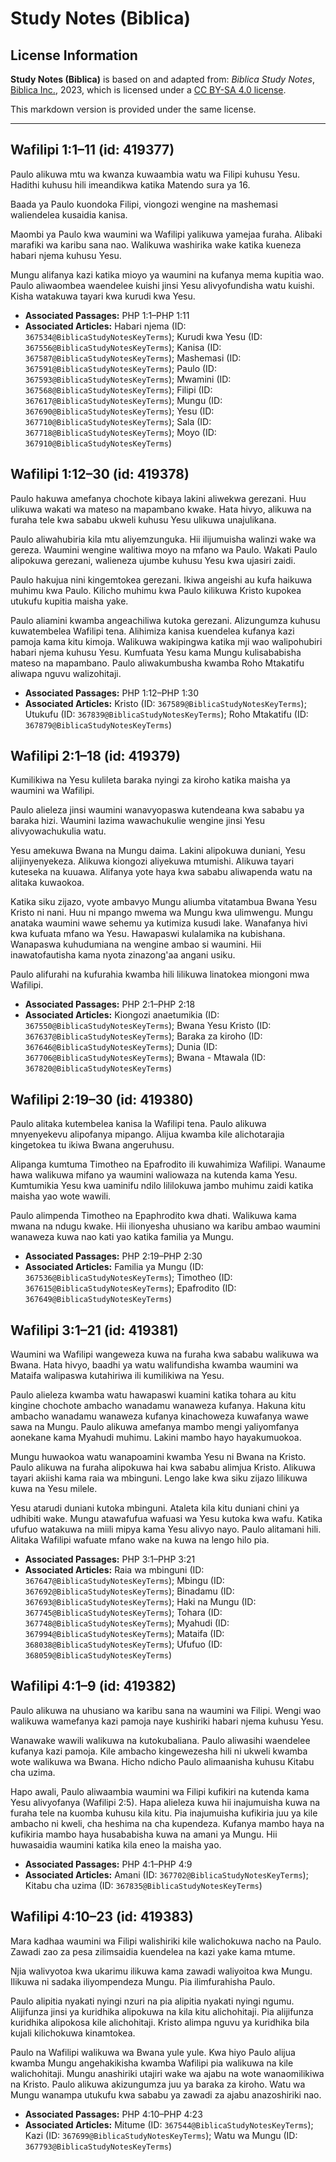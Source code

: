 # Study Notes (Biblica)

## License Information

**Study Notes (Biblica)** is based on and adapted from: _Biblica Study Notes_, [Biblica Inc.](https://www.biblica.com/), 2023, which is licensed under a [CC BY-SA 4.0 license](https://creativecommons.org/licenses/by-sa/4.0/legalcode.en).

This markdown version is provided under the same license.



--------------------------------

## Wafilipi 1:1–11 (id: 419377)

Paulo alikuwa mtu wa kwanza kuwaambia watu wa Filipi kuhusu Yesu. Hadithi kuhusu hili imeandikwa katika Matendo sura ya 16\.

Baada ya Paulo kuondoka Filipi, viongozi wengine na mashemasi waliendelea kusaidia kanisa.

Maombi ya Paulo kwa waumini wa Wafilipi yalikuwa yamejaa furaha. Alibaki marafiki wa karibu sana nao. Walikuwa washirika wake katika kueneza habari njema kuhusu Yesu.

Mungu alifanya kazi katika mioyo ya waumini na kufanya mema kupitia wao. Paulo aliwaombea waendelee kuishi jinsi Yesu alivyofundisha watu kuishi. Kisha watakuwa tayari kwa kurudi kwa Yesu.

* **Associated Passages:** PHP 1:1–PHP 1:11
* **Associated Articles:** Habari njema (ID: `367534@BiblicaStudyNotesKeyTerms`); Kurudi kwa Yesu (ID: `367556@BiblicaStudyNotesKeyTerms`); Kanisa (ID: `367587@BiblicaStudyNotesKeyTerms`); Mashemasi (ID: `367591@BiblicaStudyNotesKeyTerms`); Paulo (ID: `367593@BiblicaStudyNotesKeyTerms`); Mwamini (ID: `367568@BiblicaStudyNotesKeyTerms`); Filipi (ID: `367617@BiblicaStudyNotesKeyTerms`); Mungu (ID: `367690@BiblicaStudyNotesKeyTerms`); Yesu (ID: `367710@BiblicaStudyNotesKeyTerms`); Sala (ID: `367718@BiblicaStudyNotesKeyTerms`); Moyo (ID: `367910@BiblicaStudyNotesKeyTerms`)

## Wafilipi 1:12–30 (id: 419378)

Paulo hakuwa amefanya chochote kibaya lakini aliwekwa gerezani. Huu ulikuwa wakati wa mateso na mapambano kwake. Hata hivyo, alikuwa na furaha tele kwa sababu ukweli kuhusu Yesu ulikuwa unajulikana.

Paulo aliwahubiria kila mtu aliyemzunguka. Hii ilijumuisha walinzi wake wa gereza. Waumini wengine walitiwa moyo na mfano wa Paulo. Wakati Paulo alipokuwa gerezani, walieneza ujumbe kuhusu Yesu kwa ujasiri zaidi.

Paulo hakujua nini kingemtokea gerezani. Ikiwa angeishi au kufa haikuwa muhimu kwa Paulo. Kilicho muhimu kwa Paulo kilikuwa Kristo kupokea utukufu kupitia maisha yake.

Paulo aliamini kwamba angeachiliwa kutoka gerezani. Alizungumza kuhusu kuwatembelea Wafilipi tena. Alihimiza kanisa kuendelea kufanya kazi pamoja kama kitu kimoja. Walikuwa wakipingwa katika mji wao walipohubiri habari njema kuhusu Yesu. Kumfuata Yesu kama Mungu kulisababisha mateso na mapambano. Paulo aliwakumbusha kwamba Roho Mtakatifu aliwapa nguvu walizohitaji.

* **Associated Passages:** PHP 1:12–PHP 1:30
* **Associated Articles:** Kristo (ID: `367589@BiblicaStudyNotesKeyTerms`); Utukufu (ID: `367839@BiblicaStudyNotesKeyTerms`); Roho Mtakatifu (ID: `367879@BiblicaStudyNotesKeyTerms`)

## Wafilipi 2:1–18 (id: 419379)

Kumilikiwa na Yesu kulileta baraka nyingi za kiroho katika maisha ya waumini wa Wafilipi.

Paulo alieleza jinsi waumini wanavyopaswa kutendeana kwa sababu ya baraka hizi. Waumini lazima wawachukulie wengine jinsi Yesu alivyowachukulia watu.

Yesu amekuwa Bwana na Mungu daima. Lakini alipokuwa duniani, Yesu alijinyenyekeza. Alikuwa kiongozi aliyekuwa mtumishi. Alikuwa tayari kuteseka na kuuawa. Alifanya yote haya kwa sababu aliwapenda watu na alitaka kuwaokoa.

Katika siku zijazo, vyote ambavyo Mungu aliumba vitatambua Bwana Yesu Kristo ni nani. Huu ni mpango mwema wa Mungu kwa ulimwengu. Mungu anataka waumini wawe sehemu ya kutimiza kusudi lake. Wanafanya hivi kwa kufuata mfano wa Yesu. Hawapaswi kulalamika na kubishana. Wanapaswa kuhudumiana na wengine ambao si waumini. Hii inawatofautisha kama nyota zinazong'aa angani usiku.

Paulo alifurahi na kufurahia kwamba hili lilikuwa linatokea miongoni mwa Wafilipi.

* **Associated Passages:** PHP 2:1–PHP 2:18
* **Associated Articles:** Kiongozi  anaetumikia (ID: `367550@BiblicaStudyNotesKeyTerms`); Bwana Yesu Kristo (ID: `367637@BiblicaStudyNotesKeyTerms`); Baraka za kiroho (ID: `367646@BiblicaStudyNotesKeyTerms`); Dunia (ID: `367706@BiblicaStudyNotesKeyTerms`); Bwana - Mtawala (ID: `367820@BiblicaStudyNotesKeyTerms`)

## Wafilipi 2:19–30 (id: 419380)

Paulo alitaka kutembelea kanisa la Wafilipi tena. Paulo alikuwa mnyenyekevu alipofanya mipango. Alijua kwamba kile alichotarajia kingetokea tu ikiwa Bwana angeruhusu.

Alipanga kumtuma Timotheo na Epafrodito ili kuwahimiza Wafilipi. Wanaume hawa walikuwa mifano ya waumini waliowaza na kutenda kama Yesu. Kumtumikia Yesu kwa uaminifu ndilo lililokuwa jambo muhimu zaidi katika maisha yao wote wawili.

Paulo alimpenda Timotheo na Epaphrodito kwa dhati. Walikuwa kama mwana na ndugu kwake. Hii ilionyesha uhusiano wa karibu ambao waumini wanaweza kuwa nao kati yao katika familia ya Mungu.

* **Associated Passages:** PHP 2:19–PHP 2:30
* **Associated Articles:** Familia ya Mungu (ID: `367536@BiblicaStudyNotesKeyTerms`); Timotheo (ID: `367615@BiblicaStudyNotesKeyTerms`); Epafrodito (ID: `367649@BiblicaStudyNotesKeyTerms`)

## Wafilipi 3:1–21 (id: 419381)

Waumini wa Wafilipi wangeweza kuwa na furaha kwa sababu walikuwa wa Bwana. Hata hivyo, baadhi ya watu walifundisha kwamba waumini wa Mataifa walipaswa kutahiriwa ili kumilikiwa na Yesu.

Paulo alieleza kwamba watu hawapaswi kuamini katika tohara au kitu kingine chochote ambacho wanadamu wanaweza kufanya. Hakuna kitu ambacho wanadamu wanaweza kufanya kinachoweza kuwafanya wawe sawa na Mungu. Paulo alikuwa amefanya mambo mengi yaliyomfanya aonekane kama Myahudi muhimu. Lakini mambo hayo hayakumuokoa.

Mungu huwaokoa watu wanapoamini kwamba Yesu ni Bwana na Kristo. Paulo alikuwa na furaha alipokuwa hai kwa sababu alimjua Kristo. Alikuwa tayari akiishi kama raia wa mbinguni. Lengo lake kwa siku zijazo lilikuwa kuwa na Yesu milele.

Yesu atarudi duniani kutoka mbinguni. Ataleta kila kitu duniani chini ya udhibiti wake. Mungu atawafufua wafuasi wa Yesu kutoka kwa wafu. Katika ufufuo watakuwa na miili mipya kama Yesu alivyo nayo. Paulo alitamani hili. Alitaka Wafilipi wafuate mfano wake na kuwa na lengo hilo pia.

* **Associated Passages:** PHP 3:1–PHP 3:21
* **Associated Articles:** Raia wa mbinguni (ID: `367647@BiblicaStudyNotesKeyTerms`); Mbingu (ID: `367692@BiblicaStudyNotesKeyTerms`); Binadamu (ID: `367693@BiblicaStudyNotesKeyTerms`); Haki na Mungu (ID: `367745@BiblicaStudyNotesKeyTerms`); Tohara (ID: `367748@BiblicaStudyNotesKeyTerms`); Myahudi (ID: `367994@BiblicaStudyNotesKeyTerms`); Mataifa (ID: `368038@BiblicaStudyNotesKeyTerms`); Ufufuo (ID: `368059@BiblicaStudyNotesKeyTerms`)

## Wafilipi 4:1–9 (id: 419382)

Paulo alikuwa na uhusiano wa karibu sana na waumini wa Filipi. Wengi wao walikuwa wamefanya kazi pamoja naye kushiriki habari njema kuhusu Yesu.

Wanawake wawili walikuwa na kutokubaliana. Paulo aliwasihi waendelee kufanya kazi pamoja. Kile ambacho kingewezesha hili ni ukweli kwamba wote walikuwa wa Bwana. Hicho ndicho Paulo alimaanisha kuhusu Kitabu cha uzima.

Hapo awali, Paulo aliwaambia waumini wa Filipi kufikiri na kutenda kama Yesu alivyofanya (Wafilipi 2:5\). Hapa alieleza kuwa hii inajumuisha kuwa na furaha tele na kuomba kuhusu kila kitu. Pia inajumuisha kufikiria juu ya kile ambacho ni kweli, cha heshima na cha kupendeza. Kufanya mambo haya na kufikiria mambo haya husababisha kuwa na amani ya Mungu. Hii huwasaidia waumini katika kila eneo la maisha yao.

* **Associated Passages:** PHP 4:1–PHP 4:9
* **Associated Articles:** Amani (ID: `367702@BiblicaStudyNotesKeyTerms`); Kitabu cha  uzima (ID: `367835@BiblicaStudyNotesKeyTerms`)

## Wafilipi 4:10–23 (id: 419383)

Mara kadhaa waumini wa Filipi walishiriki kile walichokuwa nacho na Paulo. Zawadi zao za pesa zilimsaidia kuendelea na kazi yake kama mtume.

Njia walivyotoa kwa ukarimu ilikuwa kama zawadi waliyoitoa kwa Mungu. Ilikuwa ni sadaka iliyompendeza Mungu. Pia ilimfurahisha Paulo.

Paulo alipitia nyakati nyingi nzuri na pia alipitia nyakati nyingi ngumu. Alijifunza jinsi ya kuridhika alipokuwa na kila kitu alichohitaji. Pia alijifunza kuridhika alipokosa kile alichohitaji. Kristo alimpa nguvu ya kuridhika bila kujali kilichokuwa kinamtokea.

Paulo na Wafilipi walikuwa wa Bwana yule yule. Kwa hiyo Paulo alijua kwamba Mungu angehakikisha kwamba Wafilipi pia walikuwa na kile walichohitaji. Mungu anashiriki utajiri wake wa ajabu na wote wanaomilikiwa na Kristo. Paulo alikuwa akizungumza juu ya baraka za kiroho. Watu wa Mungu wanampa utukufu kwa sababu ya zawadi za ajabu anazoshiriki nao.

* **Associated Passages:** PHP 4:10–PHP 4:23
* **Associated Articles:** Mitume (ID: `367544@BiblicaStudyNotesKeyTerms`); Kazi (ID: `367699@BiblicaStudyNotesKeyTerms`); Watu wa Mungu (ID: `367793@BiblicaStudyNotesKeyTerms`)


